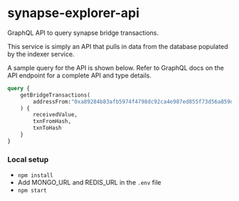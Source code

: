# synapse-explorer-api

GraphQL API to query synapse bridge transactions.

This service is simply an API that pulls in data from the database populated by the indexer service.

A sample query for the API is shown below. Refer to GraphQL docs on the API endpoint for a complete API and type details.
```graphql
query {
    getBridgeTransactions(
        addressFrom:"0xa89284b83afb5974f4798dc92ca4e987ed855f73d56a859dfc5a7e99d64a5eff"
    ) {
        receivedValue,
        txnFromHash,
        txnToHash
    }
}
```


### Local setup
* `npm install`
* Add MONGO_URL and REDIS_URL in the `.env` file
* `npm start`